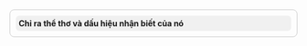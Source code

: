 <!DOCTYPE html>
<html lang="vi">
<head>
  <meta charset="UTF-8">
  <title>Toggle Thể Thơ</title>
  <style>
    .toggle {
      border: 1px solid #ccc;
      border-radius: 8px;
      padding: 10px;
      margin: 10px 0;
    }
    .toggle-title {
      font-weight: bold;
      cursor: pointer;
      padding: 5px;
      background-color: #f0f0f0;
      border-radius: 6px;
    }
    .toggle-content {
      display: none;
      margin-top: 5px;
      padding-left: 10px;
    }
  </style>
</head>
<body>

<div class="toggle">
  <div class="toggle-title" onclick="toggleContent(this)">Chỉ ra thể thơ và dấu hiệu nhận biết của nó</div>
  <div class="toggle-content">

    <div class="toggle">
      <div class="toggle-title" onclick="toggleContent(this)">Chú ý</div>
      <div class="toggle-content">
        Đếm xem mỗi dòng có bao từ rồi ghi ra cuối câu, đừng đếm có 1-2 dòng đầu hay dòng cuối.
      </div>
    </div>

    <div class="toggle">
      <div class="toggle-title" onclick="toggleContent(this)">Trình bày</div>
      <div class="toggle-content">
        <strong>Tự do</strong>: Số chữ giữa mỗi câu khác nhau.<br>
        <strong>Lục bát</strong>: Các câu có 6 và 8 chữ xen kẽ nhau.<br>
        <strong>Thơ 4,5,6,7,8 chữ</strong>: Hoàn cảnh sáng tác thời cổ thì nói phiên âm (ngũ,tứ,bát,…ngôn). Còn viết thời hiện đại, ngôn từ mới thì nói bình thường (5,6,7,…chữ).<br>
        <strong>Song thất lục bát</strong>: 2 câu đầu 7 chữ, các câu còn lại 6 và 8 chữ xen kẽ nhau.<br>
        <strong>Thất ngôn tứ tuyệt</strong>: cả bài có 4 câu, mỗi câu 7 chữ.
      </div>
    </div>

  </div>
</div>

<script>
  function toggleContent(element) {
    const content = element.nextElementSibling;
    if (content.style.display === "block") {
      content.style.display = "none";
    } else {
      content.style.display = "block";
    }
  }
</script>

</body>
</html>
